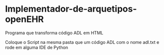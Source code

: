 # Implementador-de-arquetipos-openEHR
Programa que transforma código ADL em HTML

Coloque o Script na mesma pasta que um código ADL com o nome adl.txt e rode em alguma IDE de Python
